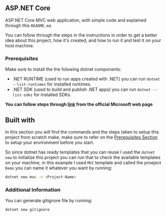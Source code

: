 ## ASP.NET Core
ASP.NET Core MVC web application, with simple code and explained through this `README.md`.

You can follow through the steps in the instructions in order to get a better idea about this project, how it's created, and how to run it and test it on your host machine.


<div id="Prerequisites"></div>

### Prerequisites
Make sure to install the the folowing dotnet components:
* .NET RUNTIME (used to run apps created with .NET) you can run `dotnet --list-runtimes` for installed runtimes. 
* .NET SDK (used to build and publish .NET apps) you can run `dotnet --list-sdks` for installed SDKs.

**You can follow steps through [link](https://docs.microsoft.com/en-us/dotnet/core/install/) from the official Microsoft web page**

## Built with
In this section you will find the commands and the steps taken to setup this project from scratch make, make sure to refer on the <a href="#Prerequisites">Prerequisites Section</a> to setup your environment before you start.

So since dotnet has ready templates that you can reuse I used the `dotnet new` to initialize this project you can run that to check the available templates on your machine, in this example I used `MVC` template and called the proeject `Demo` you can name it whatever you want by running:
```sh
dotnet new mvc -n <Project-Name>
```


### Additional Information
You can generate gitignore file by running:
```sh
dotnet new gitignore
```